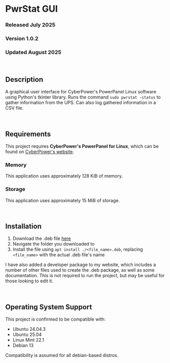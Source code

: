 # PwrStat GUI
### Released July 2025
### Version 1.0.2
### Updated August 2025

<br/>

## Description
A graphical user interface for CyberPower's PowerPanel
Linux software using Python's tkinter library. Runs the
command `sudo pwrstat -status` to gather information from
the UPS. Can also log gathered information in a CSV file.

<br/>

## Requirements
This project requires __CyberPower's PowerPanel for Linux__,
which can be found on
[CyberPower's website](https://www.cyberpowersystems.com/products/software/power-panel-personal/).

### Memory
This application uses approximately 128 KiB of memory.

### Storage
This application uses approximately 15 MiB of storage.

<br/>

## Installation

1. Download the .deb file [here](liam-ralph.github.io/projects/pwrstat-gui)
2. Navigate the folder you downloaded to
3. Install the file using `apt install ./<file_name>.deb`, replacing
`<file_name>` with the actual .deb file's name

I have also added a developer package to my website, which includes
a number of other files used to create the .deb package, as well as
some documentation. This is not required to run the project, but may
be useful for those looking to edit it.

<br/>

## Operating System Support

This project is confirmed to be compatible with:
 - Ubuntu 24.04.3
 - Ubuntu 25.04
 - Linux Mint 22.1
 - Debian 13

Compatibility is assumed for all debian-based distros.